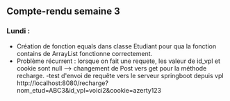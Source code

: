 ## Compte-rendu semaine 3

### Lundi :

- Création de fonction equals dans classe Etudiant pour qua la fonction contains de ArrayList fonctionne correctement.
- Problème récurrent : lorsque on fait une requete, les valeur de id_vpl et cookie sont null --> changement de Post vers get pour la méthode recharge.
-test d'envoi de requête vers le serveur springboot depuis vpl
http://localhost:8080/recharge?nom_etud=ABC3&id_vpl=voici2&cookie=azerty123
